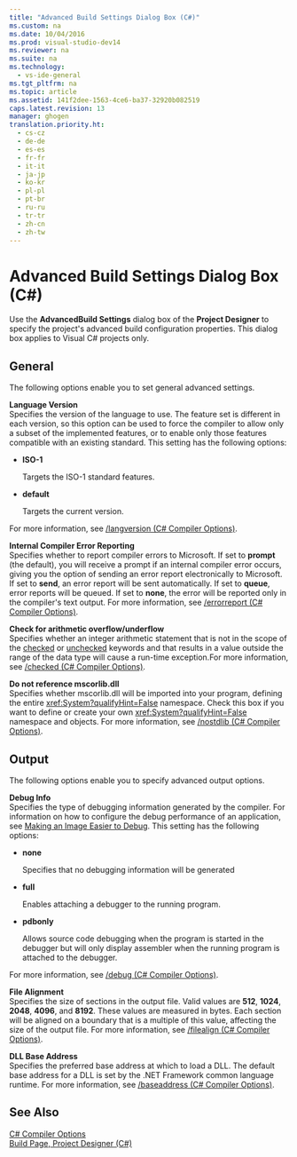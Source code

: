 ```yaml
---
title: "Advanced Build Settings Dialog Box (C#)"
ms.custom: na
ms.date: 10/04/2016
ms.prod: visual-studio-dev14
ms.reviewer: na
ms.suite: na
ms.technology: 
  - vs-ide-general
ms.tgt_pltfrm: na
ms.topic: article
ms.assetid: 141f2dee-1563-4ce6-ba37-32920b082519
caps.latest.revision: 13
manager: ghogen
translation.priority.ht: 
  - cs-cz
  - de-de
  - es-es
  - fr-fr
  - it-it
  - ja-jp
  - ko-kr
  - pl-pl
  - pt-br
  - ru-ru
  - tr-tr
  - zh-cn
  - zh-tw
---
```

# Advanced Build Settings Dialog Box (C#)
Use the **AdvancedBuild Settings** dialog box of the **Project Designer** to specify the project's advanced build configuration properties. This dialog box applies to Visual C# projects only.  
  
## General  
 The following options enable you to set general advanced settings.  
  
 **Language Version**  
 Specifies the version of the language to use. The feature set is different in each version, so this option can be used to force the compiler to allow only a subset of the implemented features, or to enable only those features compatible with an existing standard. This setting has the following options:  
  
-   **ISO-1**  
  
     Targets the ISO-1 standard features.  
  
-   **default**  
  
     Targets the current version.  
  
 For more information, see [/langversion (C# Compiler Options)](../Topic/-langversion%20\(C%23%20Compiler%20Options\).md).  
  
 **Internal Compiler Error Reporting**  
 Specifies whether to report compiler errors to Microsoft. If set to **prompt** (the default), you will receive a prompt if an internal compiler error occurs, giving you the option of sending an error report electronically to Microsoft. If set to **send**, an error report will be sent automatically. If set to **queue**, error reports will be queued. If set to **none**, the error will be reported only in the compiler's text output. For more information, see [/errorreport (C# Compiler Options)](../Topic/-errorreport%20\(C%23%20Compiler%20Options\).md).  
  
 **Check for arithmetic overflow/underflow**  
 Specifies whether an integer arithmetic statement that is not in the scope of the [checked](../Topic/checked%20\(C%23%20Reference\).md) or [unchecked](../Topic/unchecked%20\(C%23%20Reference\).md) keywords and that results in a value outside the range of the data type will cause a run-time exception.For more information, see [/checked (C# Compiler Options)](../Topic/-checked%20\(C%23%20Compiler%20Options\).md).  
  
 **Do not reference mscorlib.dll**  
 Specifies whether mscorlib.dll will be imported into your program, defining the entire <xref:System?qualifyHint=False> namespace. Check this box if you want to define or create your own <xref:System?qualifyHint=False> namespace and objects. For more information, see [/nostdlib (C# Compiler Options)](../Topic/-nostdlib%20\(C%23%20Compiler%20Options\).md).  
  
## Output  
 The following options enable you to specify advanced output options.  
  
 **Debug Info**  
 Specifies the type of debugging information generated by the compiler. For information on how to configure the debug performance of an application, see [Making an Image Easier to Debug](../Topic/Making%20an%20Image%20Easier%20to%20Debug.md). This setting has the following options:  
  
-   **none**  
  
     Specifies that no debugging information will be generated  
  
-   **full**  
  
     Enables attaching a debugger to the running program.  
  
-   **pdbonly**  
  
     Allows source code debugging when the program is started in the debugger but will only display assembler when the running program is attached to the debugger.  
  
 For more information, see [/debug (C# Compiler Options)](../Topic/-debug%20\(C%23%20Compiler%20Options\).md).  
  
 **File Alignment**  
 Specifies the size of sections in the output file. Valid values are **512**, **1024**, **2048**, **4096**, and **8192**. These values are measured in bytes. Each section will be aligned on a boundary that is a multiple of this value, affecting the size of the output file. For more information, see [/filealign (C# Compiler Options)](../Topic/-filealign%20\(C%23%20Compiler%20Options\).md).  
  
 **DLL Base Address**  
 Specifies the preferred base address at which to load a DLL. The default base address for a DLL is set by the .NET Framework common language runtime. For more information, see [/baseaddress (C# Compiler Options)](../Topic/-baseaddress%20\(C%23%20Compiler%20Options\).md).  
  
## See Also  
 [C# Compiler Options](../Topic/C%23%20Compiler%20Options.md)   
 [Build Page, Project Designer (C#)](../VS_IDE/Build-Page--Project-Designer--C#-.md)